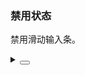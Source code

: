 ### 禁用状态

禁用滑动输入条。

<div class="cell-demo vp-raw">
  <yc-slider
    :default-value="50"
    :style="{ width: '200px' }"
    disabled />
</div>

<details>
<summary>
 <button class="code-btn"  >
    <icon-code />
 </button>
</summary>

```vue
<template>
  <yc-slider
    :default-value="50"
    :style="{ width: '200px' }"
    disabled />
</template>
```

</details>
